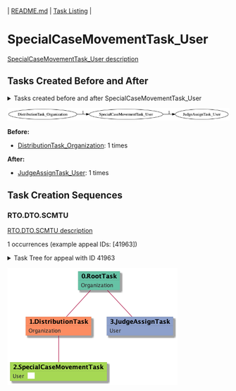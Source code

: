 | [README.md](/README.md) | [Task Listing](tasklist.md) |

# SpecialCaseMovementTask_User

[SpecialCaseMovementTask_User description](../descr/SpecialCaseMovementTask_User.md)

## Tasks Created Before and After

<details><summary>Tasks created before and after SpecialCaseMovementTask_User</summary>

```
digraph G {
rankdir="LR";
"SpecialCaseMovementTask_User" -> "JudgeAssignTask_User" [label=1]
"DistributionTask_Organization" -> "SpecialCaseMovementTask_User" [label=1]
}
```
</details>

![SpecialCaseMovementTask_User](dot/SpecialCaseMovementTask_User.dot.png)

**Before:**

   * [DistributionTask_Organization](DistributionTask_Organization.md): 1 times

**After:**

   * [JudgeAssignTask_User](JudgeAssignTask_User.md): 1 times

## Task Creation Sequences

### RTO.DTO.SCMTU

[RTO.DTO.SCMTU description](../descr/RTO.DTO.SCMTU.md)

1 occurrences (example appeal IDs: [41963])

<details><summary>Task Tree for appeal with ID 41963</summary>

```
@startuml
skinparam {
  ObjectBorderColor #555
  ObjectBorderThickness 0
  ObjectFontStyle bold
  ObjectFontSize 14
  ObjectAttributeFontColor #333
  ObjectAttributeFontSize 12
}
  object 0.RootTask #66c2a5 {
Organization
}
  object 1.DistributionTask #fc8d62 {
Organization
}
  object 2.SpecialCaseMovementTask #66c2a5 {
User  <back:white>    </back>
}
  object 3.JudgeAssignTask #8da0cb {
User
}
0.RootTask -- 1.DistributionTask
1.DistributionTask -- 2.SpecialCaseMovementTask
0.RootTask -- 3.JudgeAssignTask
@enduml
```
</details>

![RTO.DTO.SCMTU-41963](uml/RTO.DTO.SCMTU-41963.png)

